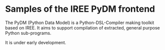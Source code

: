 # Samples of the IREE PyDM frontend

The PyDM (Python Data Model) is a Python-DSL-Compiler making toolkit based
on IREE. It aims to support compilation of extracted, general purpose Python
sub-programs.

It is under early development.
